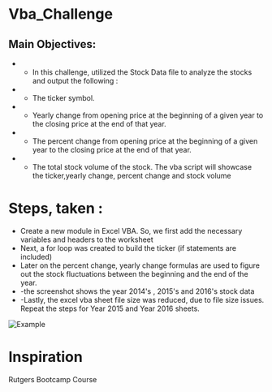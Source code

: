 # Vba_Challenge
## Main Objectives:
  * * In this challenge, utilized the Stock Data file to analyze the stocks and output the following : 
  * * The ticker symbol.
  * * Yearly change from opening price at the beginning of a given year to the closing price at the end of that year.
  * * The percent change from opening price at the beginning of a given year to the closing price at the end of that year.
  * * The total stock volume of the stock. The vba script will showcase the ticker,yearly change, percent change and stock volume 

# Steps, taken :
* Create a new module in Excel VBA. So, we first add the necessary variables and headers to the worksheet
* Next, a for loop was created to build the ticker (if statements are included)
* Later on the percent change, yearly change formulas are used to figure out the stock fluctuations between the beginning and the end of the year.
* -the screenshot shows the year 2014's , 2015's and 2016's stock data
* -Lastly, the excel vba sheet file size was reduced, due to file size issues. Repeat the steps for Year 2015 and Year 2016 sheets.



![Example](https://github.com/sherinmatt/blob/Vba_Challenge/master/images/year_2014.png)

# Inspiration
Rutgers Bootcamp Course






